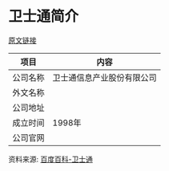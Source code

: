 # 卫士通简介

[原文链接]()

|项目|内容|
|-----|-----|
|公司名称|卫士通信息产业股份有限公司|
|外文名称||
|公司地址||
|成立时间|1998年|
|公司官网||

资料来源: 
[百度百科-卫士通](https://baike.baidu.com/item/%E5%8D%AB%E5%A3%AB%E9%80%9A)